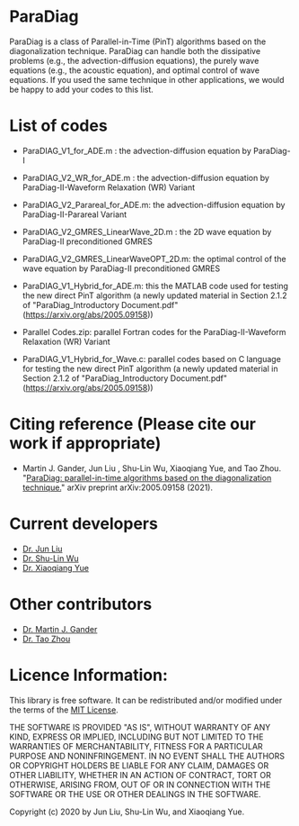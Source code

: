 # ParaDiag
ParaDiag is a class of Parallel-in-Time (PinT) algorithms based on the diagonalization technique. 
ParaDiag can handle both the dissipative problems (e.g., the advection-diffusion equations),
the purely wave equations (e.g., the acoustic equation), and optimal control of wave equations.
If you used the same technique in other applications, we would be happy to add your codes to this list.

# List of codes

- ParaDIAG_V1_for_ADE.m : the advection-diffusion equation by ParaDiag-I 
- ParaDIAG_V2_WR_for_ADE.m : the advection-diffusion equation by ParaDiag-II-Waveform Relaxation (WR) Variant
- ParaDIAG_V2_Parareal_for_ADE.m: the advection-diffusion equation by ParaDiag-II-Parareal Variant
- ParaDIAG_V2_GMRES_LinearWave_2D.m : the 2D wave equation by ParaDiag-II preconditioned GMRES
- ParaDIAG_V2_GMRES_LinearWaveOPT_2D.m: the optimal control of the wave equation by ParaDiag-II preconditioned GMRES
- ParaDIAG_V1_Hybrid_for_ADE.m: this the MATLAB code used for testing the new direct PinT algorithm (a newly updated material in Section 2.1.2 of "ParaDiag_Introductory Document.pdf" (https://arxiv.org/abs/2005.09158))

- Parallel Codes.zip: parallel Fortran codes for the ParaDiag-II-Waveform Relaxation (WR) Variant
- ParaDIAG_V1_Hybrid_for_Wave.c: parallel codes based on C language for testing the new direct PinT algorithm (a newly updated material in Section 2.1.2 of "ParaDiag_Introductory Document.pdf" (https://arxiv.org/abs/2005.09158))

# Citing reference (Please cite our work if appropriate)
- Martin J. Gander,  Jun Liu , Shu-Lin Wu, Xiaoqiang Yue, and Tao Zhou. 
"[ParaDiag: parallel-in-time algorithms based on the diagonalization technique.](https://arxiv.org/abs/2005.09158)" arXiv preprint arXiv:2005.09158 (2021).

# Current developers
- [Dr. Jun Liu](https://junliu2050.github.io/)
- [Dr. Shu-Lin Wu](https://www.researchgate.net/profile/Shu_Lin_Wu)
- [Dr. Xiaoqiang Yue](https://scholar.google.com/citations?user=oMMBhwgAAAAJ&hl=en)

# Other contributors
- [Dr. Martin J. Gander](https://www.unige.ch/~gander/)
- [Dr. Tao Zhou](http://lsec.cc.ac.cn/~tzhou/)

# Licence Information: 

This library is free software. 
It can be redistributed and/or modified under the terms of the [MIT License](https://opensource.org/licenses/MIT).

THE SOFTWARE IS PROVIDED "AS IS", WITHOUT WARRANTY OF ANY KIND, EXPRESS OR IMPLIED, 
INCLUDING BUT NOT LIMITED TO THE WARRANTIES OF MERCHANTABILITY, FITNESS FOR A PARTICULAR PURPOSE AND NONINFRINGEMENT. 
IN NO EVENT SHALL THE AUTHORS OR COPYRIGHT HOLDERS BE LIABLE FOR ANY CLAIM, DAMAGES OR OTHER LIABILITY, 
WHETHER IN AN ACTION OF CONTRACT, TORT OR OTHERWISE, ARISING FROM, OUT OF OR IN CONNECTION WITH THE SOFTWARE 
OR THE USE OR OTHER DEALINGS IN THE SOFTWARE.

Copyright (c) 2020 by Jun Liu, Shu-Lin Wu, and Xiaoqiang Yue.
